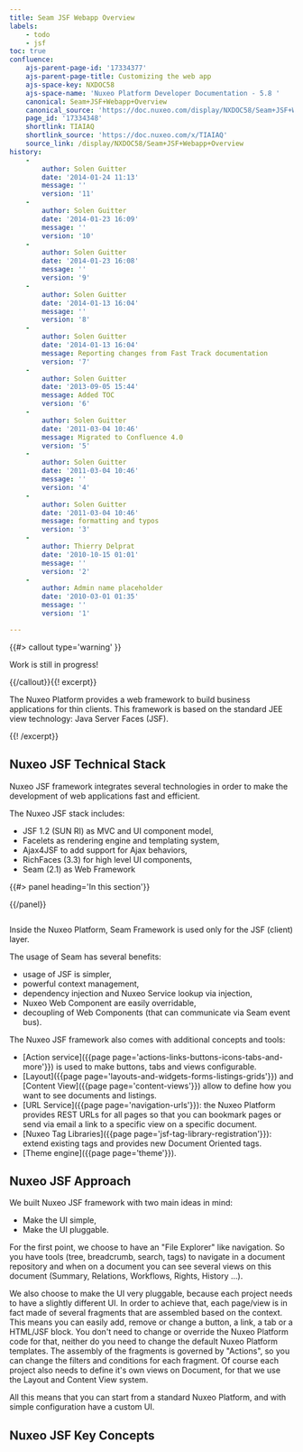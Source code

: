 ```yaml
---
title: Seam JSF Webapp Overview
labels:
    - todo
    - jsf
toc: true
confluence:
    ajs-parent-page-id: '17334377'
    ajs-parent-page-title: Customizing the web app
    ajs-space-key: NXDOC58
    ajs-space-name: 'Nuxeo Platform Developer Documentation - 5.8 '
    canonical: Seam+JSF+Webapp+Overview
    canonical_source: 'https://doc.nuxeo.com/display/NXDOC58/Seam+JSF+Webapp+Overview'
    page_id: '17334348'
    shortlink: TIAIAQ
    shortlink_source: 'https://doc.nuxeo.com/x/TIAIAQ'
    source_link: /display/NXDOC58/Seam+JSF+Webapp+Overview
history:
    - 
        author: Solen Guitter
        date: '2014-01-24 11:13'
        message: ''
        version: '11'
    - 
        author: Solen Guitter
        date: '2014-01-23 16:09'
        message: ''
        version: '10'
    - 
        author: Solen Guitter
        date: '2014-01-23 16:08'
        message: ''
        version: '9'
    - 
        author: Solen Guitter
        date: '2014-01-13 16:04'
        message: ''
        version: '8'
    - 
        author: Solen Guitter
        date: '2014-01-13 16:04'
        message: Reporting changes from Fast Track documentation
        version: '7'
    - 
        author: Solen Guitter
        date: '2013-09-05 15:44'
        message: Added TOC
        version: '6'
    - 
        author: Solen Guitter
        date: '2011-03-04 10:46'
        message: Migrated to Confluence 4.0
        version: '5'
    - 
        author: Solen Guitter
        date: '2011-03-04 10:46'
        message: ''
        version: '4'
    - 
        author: Solen Guitter
        date: '2011-03-04 10:46'
        message: formatting and typos
        version: '3'
    - 
        author: Thierry Delprat
        date: '2010-10-15 01:01'
        message: ''
        version: '2'
    - 
        author: Admin name placeholder
        date: '2010-03-01 01:35'
        message: ''
        version: '1'

---
```

<div class="row"><div class="column medium-8"> {{#> callout type='warning' }}

Work is still in progress!

{{/callout}}{{! excerpt}}

The Nuxeo Platform provides a web framework to build business applications for thin clients. This framework is based on the standard JEE view technology: Java Server Faces (JSF).

{{! /excerpt}}

## Nuxeo JSF Technical Stack

Nuxeo JSF framework integrates several technologies in order to make the development of web applications fast and efficient.

The Nuxeo JSF stack includes:

*   JSF 1.2 (SUN RI) as MVC and UI component model,
*   Facelets as rendering engine and templating system,
*   Ajax4JSF to add support for Ajax behaviors,
*   RichFaces (3.3) for high level UI components,
*   Seam (2.1) as Web Framework

</div><div class="column medium-4">{{#> panel heading='In this section'}}

{{/panel}}</div></div>

Inside the Nuxeo Platform, Seam Framework is used only for the JSF (client) layer.

The usage of Seam has several benefits:

*   usage of JSF is simpler,
*   powerful context management,
*   dependency injection and Nuxeo Service lookup via injection,
*   Nuxeo Web Component are easily overridable,
*   decoupling of Web Components (that can communicate via Seam event bus).

The Nuxeo JSF framework also comes with additional concepts and tools:

*   [Action service]({{page page='actions-links-buttons-icons-tabs-and-more'}}) is used to make buttons, tabs and views configurable.
*   [Layout]({{page page='layouts-and-widgets-forms-listings-grids'}}) and [Content View]({{page page='content-views'}}) allow to define how you want to see documents and listings.
*   [URL Service]({{page page='navigation-urls'}}): the Nuxeo Platform provides REST URLs for all pages so that you can bookmark pages or send via email a link to a specific view on a specific document.
*   [Nuxeo Tag Libraries]({{page page='jsf-tag-library-registration'}}): extend existing tags and provides new Document Oriented tags.
*   [Theme engine]({{page page='theme'}}).

## Nuxeo JSF Approach

We built Nuxeo JSF framework with two main ideas in mind:

*   Make the UI simple,
*   Make the UI pluggable.

For the first point, we choose to have an "File Explorer" like navigation. So you have tools (tree, breadcrumb, search, tags) to navigate in a document repository and when on a document you can see several views on this document (Summary, Relations, Workflows, Rights, History ...).

We also choose to make the UI very pluggable, because each project needs to have a slightly different UI. In order to achieve that, each page/view is in fact made of several fragments that are assembled based on the context. This means you can easily add, remove or change a button, a link, a tab or a HTML/JSF block. You don't need to change or override the Nuxeo Platform code for that, neither do you need to change the default Nuxeo Platform templates. The assembly of the fragments is governed by "Actions", so you can change the filters and conditions for each fragment. Of course each project also needs to define it's own views on Document, for that we use the Layout and Content View system.

All this means that you can start from a standard Nuxeo Platform, and with simple configuration have a custom UI.

## Nuxeo JSF Key Concepts